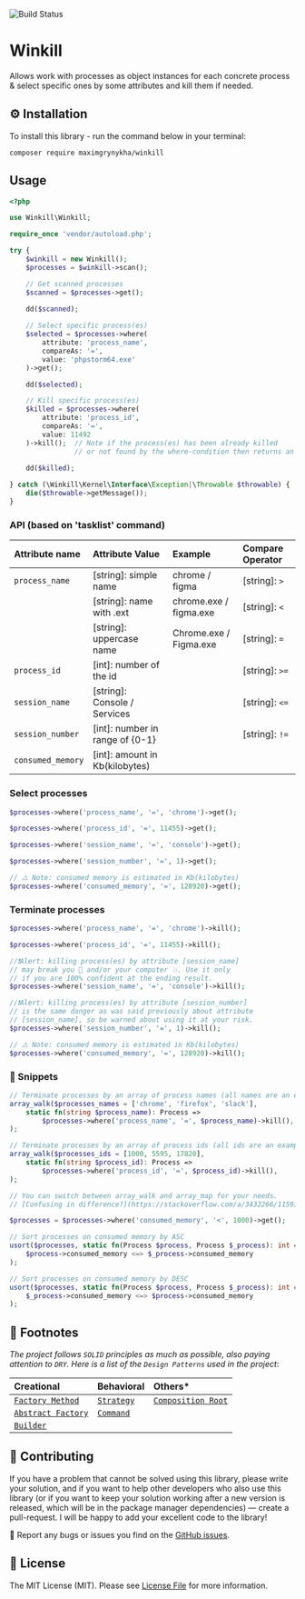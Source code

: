 ![Build Status](https://img.shields.io/github/workflow/status/MaximGrynykha/winkill/Build?label=build&logo=github&logoColor=white&style=for-the-badge)

# __Winkill__

Allows work with processes as object instances for each concrete process & select specific ones by some attributes and kill them if needed.

## ⚙️ Installation

To install this library - run the command below in your terminal:

```shell
composer require maximgrynykha/winkill
```

## Usage  

```php
<?php

use Winkill\Winkill;

require_once 'vendor/autoload.php';

try {
    $winkill = new Winkill();
    $processes = $winkill->scan();
```

```php
    // Get scanned processes
    $scanned = $processes->get();
 
    dd($scanned);
```

```php
    // Select specific process(es)
    $selected = $processes->where(
        attribute: 'process_name',
        compareAs: '=',
        value: 'phpstorm64.exe'
    )->get();

    dd($selected);
```

```php
    // Kill specific process(es)
    $killed = $processes->where(
        attribute: 'process_id',
        compareAs: '=',
        value: 11492
    )->kill();  // Note if the process(es) has been already killed 
                // or not found by the where-condition then returns an empty array.
    
    dd($killed);
```

```php
} catch (\Winkill\Kernel\Interface\Exception|\Throwable $throwable) {
    die($throwable->getMessage());
}
```

### API (based on 'tasklist' command)
| Attribute name    | Attribute Value                 | Example                | Compare Operator |
|:------------------|:--------------------------------|:-----------------------|:------------------|
| `process_name`    | [string]: simple name           | chrome / figma         | [string]: `>`     |
|                   | [string]: name with .ext        | chrome.exe / figma.exe | [string]: `<`     |
|                   | [string]: uppercase name        | Chrome.exe / Figma.exe | [string]: `=`     |
| `process_id`      | [int]: number of the id         |                        | [string]: `>=`    |
| `session_name`    | [string]: Console / Services    |                        | [string]: `<=`    |
| `session_number`  | [int]: number in range of {0-1} |                        | [string]: `!=`    |
| `consumed_memory` | [int]: amount in Kb(kilobytes)  |                        |                   |

### Select processes

```php
$processes->where('process_name', '=', 'chrome')->get();

$processes->where('process_id', '=', 11455)->get();

$processes->where('session_name', '=', 'console')->get();

$processes->where('session_number', '=', 1)->get();

// ⚠️ Note: consumed memory is estimated in Kb(kilobytes)
$processes->where('consumed_memory', '=', 128920)->get(); 
```

### Terminate processes

```php
$processes->where('process_name', '=', 'chrome')->kill();

$processes->where('process_id', '=', 11455)->kill();

//❗Alert: killing process(es) by attribute [session_name]
// may break you 🤯 and/or your computer 💥. Use it only 
// if you are 100% confident at the ending result.
$processes->where('session_name', '=', 'console')->kill();

//❗Alert: killing process(es) by attribute [session_number] 
// is the same danger as was said previously about attribute 
// [session_name], so be warned about using it at your risk.
$processes->where('session_number', '=', 1)->kill();

// ⚠️ Note: consumed memory is estimated in Kb(kilobytes)
$processes->where('consumed_memory', '=', 128920)->kill(); 
```

### 🧱 Snippets

```php
// Terminate processes by an array of process names (all names are an example)
array_walk($processes_names = ['chrome', 'firefox', 'slack'],
    static fn(string $process_name): Process => 
        $processes->where('process_name', '=', $process_name)->kill(),
);

// Terminate processes by an array of process ids (all ids are an example)
array_walk($processes_ids = [1000, 5595, 17820],
    static fn(string $process_id): Process => 
        $processes->where('process_id', '=', $process_id)->kill(),
);

// You can switch between array_walk and array_map for your needs.
// [Confusing in difference?](https://stackoverflow.com/a/3432266/11591375)
```

```php
$processes = $processes->where('consumed_memory', '<', 1000)->get();

// Sort processes on consumed memory by ASC
usort($processes, static fn(Process $process, Process $_process): int =>
    $process->consumed_memory <=> $_process->consumed_memory
);

// Sort processes on consumed memory by DESC
usort($processes, static fn(Process $process, Process $_process): int =>
    $_process->consumed_memory <=> $process->consumed_memory
);
```

## 📝 Footnotes

_The project follows `SOLID` principles as much as possible, also paying attention to `DRY`. Here is a list of the
`Design Patterns` used in the project_:

| Creational                                                                      | Behavioral                                                      | Others*                                                                 |
|:--------------------------------------------------------------------------------|:----------------------------------------------------------------|:------------------------------------------------------------------------|
| [`Factory Method`](https://refactoring.guru/design-patterns/factory-method)     | [`Strategy`](https://refactoring.guru/design-patterns/strategy) | [`Composition Root`](https://blog.ploeh.dk/2011/07/28/CompositionRoot/) |
| [`Abstract Factory`](https://refactoring.guru/design-patterns/abstract-factory) | [`Command`](https://refactoring.guru/design-patterns/command)   |                                                                         |
| [`Builder`](https://refactoring.guru/design-patterns/builder)                   |                                                                 |                                                                         |


## 🤝 Contributing

If you have a problem that cannot be solved using this library, please write your solution, and if you want to help 
other developers who also use this library (or if you want to keep your solution working after a new version is 
released, which will be in the package manager dependencies) — create a pull-request. I will be happy to add your 
excellent code to the library!

🐞 Report any bugs or issues you find on the [GitHub issues](https://github.com/MaximGrynykha/winkill/issues).

## 📃 License

The MIT License (MIT). Please see [License File](LICENSE.md) for more information.
